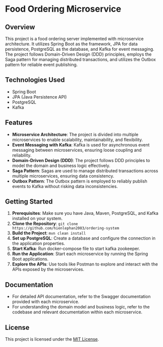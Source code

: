 # Food Ordering Microservice

## Overview
This project is a food ordering server implemented with microservice architecture. It utilizes Spring Boot as the framework, JPA for data persistence, PostgreSQL as the database, and Kafka for event messaging. The project follows Domain-Driven Design (DDD) principles, employs the Saga pattern for managing distributed transactions, and utilizes the Outbox pattern for reliable event publishing.

## Technologies Used
- Spring Boot
- JPA (Java Persistence API)
- PostgreSQL
- Kafka

## Features
- **Microservice Architecture**: The project is divided into multiple microservices to enable scalability, maintainability, and flexibility.
- **Event Messaging with Kafka**: Kafka is used for asynchronous event messaging between microservices, ensuring loose coupling and reliability.
- **Domain-Driven Design (DDD)**: The project follows DDD principles to model the domain and business logic effectively.
- **Saga Pattern**: Sagas are used to manage distributed transactions across multiple microservices, ensuring data consistency.
- **Outbox Pattern**: The Outbox pattern is employed to reliably publish events to Kafka without risking data inconsistencies.

## Getting Started
1. **Prerequisites**: Make sure you have Java, Maven, PostgreSQL, and Kafka installed on your system.
2. **Clone the Repository**: `git clone https://github.com/hienlephan2003/ordering-system`
3. **Build the Project**: `mvn clean install`
4. **Set up PostgreSQL**: Create a database and configure the connection in the application properties.
5. **Start Kafka**: Run docker-compose file to start kafka zookeeper.
6. **Run the Application**: Start each microservice by running the Spring Boot applications.
7. **Explore the APIs**: Use tools like Postman to explore and interact with the APIs exposed by the microservices.

## Documentation
- For detailed API documentation, refer to the Swagger documentation provided with each microservice.
- For understanding the domain model and business logic, refer to the codebase and relevant documentation within each microservice.

## License
This project is licensed under the [MIT License](LICENSE).
